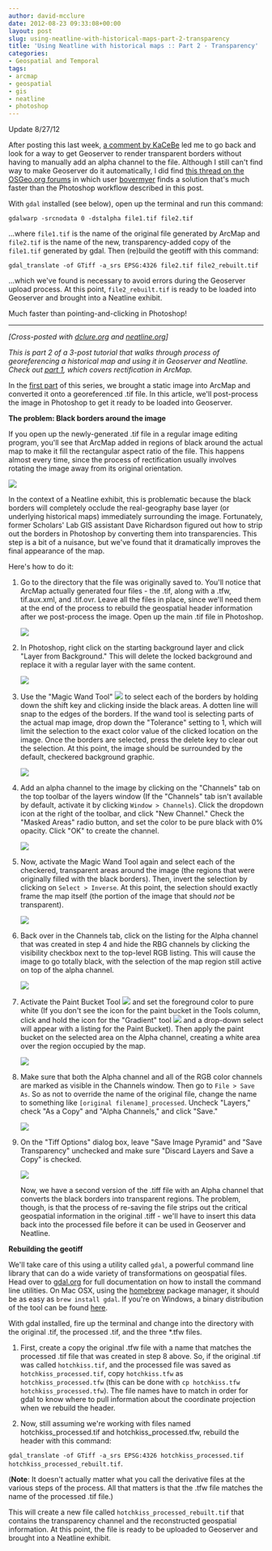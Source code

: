 ```yaml
---
author: david-mcclure
date: 2012-08-23 09:33:08+00:00
layout: post
slug: using-neatline-with-historical-maps-part-2-transparency
title: 'Using Neatline with historical maps :: Part 2 - Transparency'
categories:
- Geospatial and Temporal
tags:
- arcmap
- geospatial
- gis
- neatline
- photoshop
---
```


Update 8/27/12

After posting this last week, [a comment by KaCeBe](http://www.scholarslab.org/geospatial-and-temporal/using-neatline-with-historical-maps-part-2-transparency/comment-page-1/#comment-23142) led me to go back and look for a way to get Geoserver to render transparent borders without having to manually add an alpha channel to the file. Although I still can't find way to make Geoserver do it automatically, I did find [this thread on the OSGeo.org forums](http://osgeo-org.1560.n6.nabble.com/Trying-to-get-nodata-in-GeoTIFF-to-display-as-transparent-td3853784.html) in which user [bovermyer](http://osgeo-org.1560.n6.nabble.com/template/NamlServlet.jtp?macro=user_nodes&user=198969) finds a solution that's much faster than the Photoshop workflow described in this post.

With `gdal` installed (see below), open up the terminal and run this command:

`gdalwarp -srcnodata 0 -dstalpha file1.tif file2.tif`

...where `file1.tif` is the name of the original file generated by ArcMap and `file2.tif` is the name of the new, transparency-added copy of the `file1.tif` generated by gdal. Then (re)build the geotiff with this command:

`gdal_translate -of GTiff -a_srs EPSG:4326 file2.tif file2_rebuilt.tif`

...which we've found is necessary to avoid errors during the Geoserver upload process. At this point, `file2_rebuilt.tif` is ready to be loaded into Geoserver and brought into a Neatline exhibit.

Much faster than pointing-and-clicking in Photoshop!

* * *



_[Cross-posted with [dclure.org](http://dclure.org/tutorials/neatline-maps-transparency/) and [neatline.org](http://neatline.org/2012/08/23/using-neatline-with-historical-maps-part-2-transparency/)]_

_This is part 2 of a 3-post tutorial that walks through process of georeferencing a historical map and using it in Geoserver and Neatline. Check out [part 1](http://www.scholarslab.org/geospatial-and-temporal/using-neatline-with-historical-maps-georeferencing/), which covers rectification in ArcMap._

In the [first part](http://dclure.org/?p=948) of this series, we brought a static image into ArcMap and converted it onto a georeferenced .tif file. In this article, we'll post-process the image in Photoshop to get it ready to be loaded into Geoserver.

**The problem: Black borders around the image**

If you open up the newly-generated .tif file in a regular image editing program, you'll see that ArcMap added in regions of black around the actual map to make it fill the rectangular aspect ratio of the file. This happens almost every time, since the process of rectification usually involves rotating the image away from its original orientation.

[![](http://static.scholarslab.org/wp-content/uploads/2012/07/borders-296x300.jpg)](http://static.scholarslab.org/wp-content/uploads/2012/07/borders.jpg)

In the context of a Neatline exhibit, this is problematic because the black borders will completely occlude the real-geography base layer (or underlying historical maps) immediately surrounding the image. Fortunately, former Scholars' Lab GIS assistant Dave Richardson figured out how to strip out the borders in Photoshop by converting them into transparencies. This step is a bit of a nuisance, but we've found that it dramatically improves the final appearance of the map.

Here's how to do it:

1. Go to the directory that the file was originally saved to. You'll notice that ArcMap actually generated four files - the .tif, along with a .tfw, tif.aux.xml, and .tif.ovr. Leave all the files in place, since we'll need them at the end of the process to rebuild the geospatial header information after we post-process the image. Open up the main .tif file in Photoshop.

    [![](http://static.scholarslab.org/wp-content/uploads/2012/07/files1.jpg)](http://static.scholarslab.org/wp-content/uploads/2012/07/files1.jpg)

2. In Photoshop, right click on the starting background layer and click "Layer from Background." This will delete the locked background and replace it with a regular layer with the same content.

    [![](http://static.scholarslab.org/wp-content/uploads/2012/07/layer-from-background-300x248.jpg)](http://static.scholarslab.org/wp-content/uploads/2012/07/layer-from-background.jpg)

3. Use the "Magic Wand Tool"  [![](http://static.scholarslab.org/wp-content/uploads/2012/08/magic-wand.jpg)](http://www.scholarslab.org/geospatial-and-temporal/using-neatline-with-historical-maps-part-2-transparency/attachment/magic-wand/) to select each of the borders by holding down the shift key and clicking inside the black areas. A dotten line will snap to the edges of the borders. If the wand tool is selecting parts of the actual map image, drop down the "Tolerance" setting to 1, which will limit the selection to the exact color value of the clicked location on the image. Once the borders are selected, press the delete key to clear out the selection. At this point, the image should be surrounded by the default, checkered background graphic.

    [![](http://static.scholarslab.org/wp-content/uploads/2012/07/border-delete-300x280.jpg)](http://static.scholarslab.org/wp-content/uploads/2012/07/border-delete.jpg)

4. Add an alpha channel to the image by clicking on the "Channels" tab on the top toolbar of the layers window (If the "Channels" tab isn't available by default, activate it by clicking `Window > Channels`). Click the dropdown icon at the right of the toolbar, and click "New Channel." Check the "Masked Areas" radio button, and set the color to be pure black with 0% opacity. Click "OK" to create the channel.

    [![](http://static.scholarslab.org/wp-content/uploads/2012/07/alpha-300x183.jpg)](http://static.scholarslab.org/wp-content/uploads/2012/07/alpha.jpg)

5. Now, activate the Magic Wand Tool again and select each of the checkered, transparent areas around the image (the regions that were originally filled with the black borders). Then, invert the selection by clicking on `Select > Inverse`. At this point, the selection should exactly frame the map itself (the portion of the image that should _not_ be transparent).

    [![](http://static.scholarslab.org/wp-content/uploads/2012/07/inverse-170x300.jpg)](http://static.scholarslab.org/wp-content/uploads/2012/07/inverse.jpg)

6. Back over in the Channels tab, click on the listing for the Alpha channel that was created in step 4 and hide the RBG channels by clicking the visibility checkbox next to the top-level RGB listing. This will cause the image to go totally black, with the selection of the map region still active on top of the alpha channel.

    [![](http://static.scholarslab.org/wp-content/uploads/2012/07/black-selection-300x280.jpg)](http://static.scholarslab.org/wp-content/uploads/2012/07/black-selection.jpg)

7. Activate the Paint Bucket Tool  [![](http://static.scholarslab.org/wp-content/uploads/2012/08/paint-bucket.jpg)](http://www.scholarslab.org/geospatial-and-temporal/using-neatline-with-historical-maps-part-2-transparency/attachment/paint-bucket/) and set the foreground color to pure white (If you don't see the icon for the paint bucket in the Tools column, click and hold the icon for the "Gradient" tool  [![](http://static.scholarslab.org/wp-content/uploads/2012/08/gradient-tool.jpg)](http://www.scholarslab.org/geospatial-and-temporal/using-neatline-with-historical-maps-part-2-transparency/attachment/gradient-tool/) and a drop-down select will appear with a listing for the Paint Bucket). Then apply the paint bucket on the selected area on the Alpha channel, creating a white area over the region occupied by the map.

    [![](http://static.scholarslab.org/wp-content/uploads/2012/07/white-selection-300x281.jpg)](http://static.scholarslab.org/wp-content/uploads/2012/07/white-selection.jpg)

8. Make sure that both the Alpha channel and all of the RGB color channels are marked as visible in the Channels window. Then go to `File > Save As`. So as not to override the name of the original file, change the name to something like `[original filename]_processed`. Uncheck "Layers," check "As a Copy" and "Alpha Channels," and click "Save."

    [![](http://static.scholarslab.org/wp-content/uploads/2012/07/save-as-300x198.jpg)](http://static.scholarslab.org/wp-content/uploads/2012/07/save-as.jpg)

9. On the "Tiff Options" dialog box, leave "Save Image Pyramid" and "Save Transparency" unchecked and make sure "Discard Layers and Save a Copy" is checked.

    [![](http://static.scholarslab.org/wp-content/uploads/2012/07/tiff-options-222x300.jpg)](http://static.scholarslab.org/wp-content/uploads/2012/07/tiff-options.jpg)

    Now, we have a second version of the .tiff file with an Alpha channel that converts the black borders into transparent regions. The problem, though, is that the process of re-saving the file strips out the critical geospatial information in the original .tiff - we'll have to insert this data back into the processed file before it can be used in Geoserver and Neatline.

**Rebuilding the geotiff**

We'll take care of this using a utility called `gdal`, a powerful command line library that can do a wide variety of transformations on geospatial files. Head over to [gdal.org](http://www.gdal.org/) for full documentation on how to install the command line utilities. On Mac OSX, using the [homebrew](http://mxcl.github.com/homebrew/) package manager, it should be as easy as `brew install gdal`. If you're on Windows, a binary distribution of the tool can be found [here](http://trac.osgeo.org/osgeo4w/wiki).

With gdal installed, fire up the terminal and change into the directory with the original .tif, the processed .tif, and the three \*.tfw files.






1. First, create a copy the original .tfw file with a name that matches the processed .tif file that was created in step 8 above. So, if the original .tif was called `hotchkiss.tif`, and the processed file was saved as `hotchkiss_processed.tif`, copy `hotchkiss.tfw` as `hotchkiss_processed.tfw` (this can be done with `cp hotchkiss.tfw hotchkiss_processed.tfw`). The file names have to match in order for gdal to know where to pull information about the coordinate projection when we rebuild the header.




2. Now, still assuming we're working with files named hotchkiss_processed.tif and hotchkiss_processed.tfw, rebuild the header with this command:

`gdal_translate -of GTiff -a_srs EPSG:4326 hotchkiss_processed.tif hotchkiss_processed_rebuilt.tif`.


(**Note**: It doesn't actually matter what you call the derivative files at the various steps of the process. All that matters is that the .tfw file matches the name of the processed .tif file.)


This will create a new file called `hotchkiss_processed_rebuilt.tif` that contains the transparency channel and the reconstructed geospatial information. At this point, the file is ready to be uploaded to Geoserver and brought into a Neatline exhibit.
